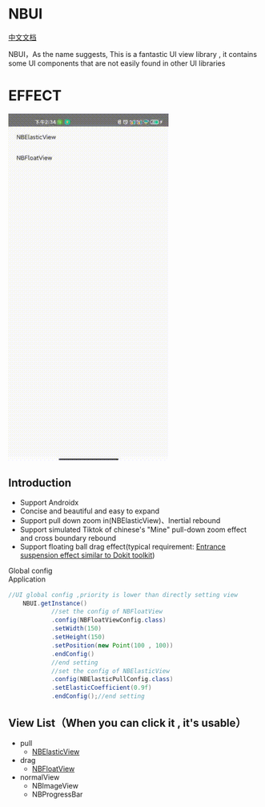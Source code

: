 # NBUI
[中文文档](./README_CN.md)

NBUI，As the name suggests, This is a fantastic UI view library , it contains some UI components that are not easily found in other UI libraries

# EFFECT
![Alt text](./document/xg.gif)

## Introduction
* Support Androidx
* Concise and beautiful and easy to expand
* Support pull down zoom in(NBElasticView)、Inertial rebound
* Support simulated Tiktok of chinese's "Mine" pull-down zoom effect and cross boundary rebound
* Support floating ball drag effect(typical requirement: [Entrance suspension effect similar to Dokit toolkit](https://github.com/didi/DoKit))

Global config<br>
Application

```java
//UI global config ,priority is lower than directly setting view
    NBUI.getInstance()
            //set the config of NBFloatView
            .config(NBFloatViewConfig.class)
            .setWidth(150)
            .setHeight(150)
            .setPosition(new Point(100 , 100))
            .endConfig()
            //end setting
            //set the config of NBElasticView
            .config(NBElasticPullConfig.class)
            .setElasticCoefficient(0.9f)
            .endConfig();//end setting

```

## View List（When you can click it , it's usable）
* pull
  - [NBElasticView](./document/readme_nb_elastic.md)
* drag
  - [NBFloatView](./document/readme_nb_float.md)  
* normalView
  - NBImageView
  - NBProgressBar

